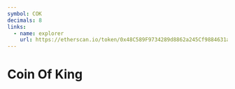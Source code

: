 ```yaml
---
symbol: COK
decimals: 8
links:
  - name: explorer
    url: https://etherscan.io/token/0x48C589F9734289d8862a245Cf9884631a315696f
---
```


# Coin Of King
